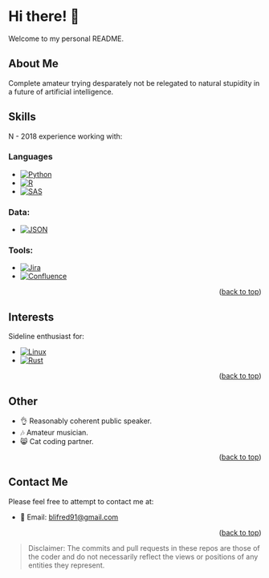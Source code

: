 
# Hi there! 👋

Welcome to my personal README. 

## About Me

Complete amateur trying desparately not be relegated to natural stupidity in a future of artificial intelligence.

## Skills
N - 2018 experience working with:

### **Languages**

* [![Python][Python-shield]][Python-url]
* [![R][R-shield]][R-url]
* [![SAS][SAS-shield]][SAS-url]

### **Data**:
* [![JSON][JSON-shield]][JSON-url]

### **Tools**:
* [![Jira][Jira-shield]][Jira-url]
* [![Confluence][Confluence-shield]][Confluence-url]

<p align="right">(<a href="#readme-top">back to top</a>)</p>

## Interests

Sideline enthusiast for:

* [![Linux][Linux-shield]][Linux-url]
* [![Rust][Rust-shield]][Rust-url]

<p align="right">(<a href="#readme-top">back to top</a>)</p>

## Other

- 👌 Reasonably coherent public speaker.
- 🎶 Amateur musician.
- 😸 Cat coding partner.

<p align="right">(<a href="#readme-top">back to top</a>)</p>

## Contact Me
Please feel free to attempt to contact me at:
- 📧 Email: [blifred91@gmail.com](mailto:blifred91@gmail.com)

<p align="right">(<a href="#readme-top">back to top</a>)</p>

> Disclaimer: The commits and pull requests in these repos are those of the coder and do not necessarily reflect the views or positions of any entities they represent.

<!-- Accentuating the allure with slick shields -->
[Python-shield]: https://img.shields.io/badge/Python-yellow?style=plastic&logo=python
[Python-url]: https://www.python.org/
[R-shield]: https://img.shields.io/badge/-R-blue?style=plastic&logo=r
[R-url]: https://www.r-project.org/
[SAS-shield]: https://img.shields.io/badge/-SAS-blue?style=plastic&logo=sas&logoColor=white
[SAS-url]: https://www.sas.com/
[JSON-shield]: https://img.shields.io/badge/-JSON-white?style=plastic&logo=json
[JSON-url]: https://www.json.org/
[Jira-shield]: https://img.shields.io/badge/Jira-0052CC?style=plastic&logo=Jira&logoColor=white
[Jira-url]: https://www.atlassian.com/software/jira
[Confluence-shield]: https://img.shields.io/badge/-Confluence-informational?style=plastic&logo=confluence
[Confluence-url]: https://www.atlassian.com/software/confluence
[Linux-shield]: https://img.shields.io/badge/-Linux-black?style=plastic&logo=linux
[Linux-url]: https://www.linux.org/
[Rust-shield]: https://img.shields.io/badge/-Rust-orange?style=plastic&logo=rust
[Rust-url]: https://www.rust-lang.org/
